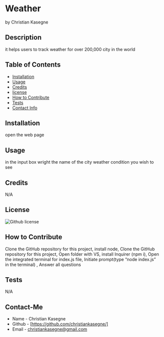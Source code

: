 # Weather
by Christian Kasegne

## Description
it helps users to track weather for over 200,000 city in the world

## Table of Contents
- [Installation](#installation)
- [Usage](#usage)
- [Credits](#credits)
- [license](#license)
- [How to Contribute](#HowtoContribute)
- [Tests](#tests)
- [Contact Info](#contantInfo)

## Installation
open the web page  

## Usage
in the input box wright the name of the city weather condition you wish to see

## Credits
N/A


## License
![Github license](https://img.shields.io/badge/license-undefined-blue.svg)

## How to Contribute
Clone the GitHub repository for this project, install node, Clone the GitHub repository for this project, Open folder with VS, install Inquirer (npm i), Open the integrated terminal for index.js file, Initiate prompt(type “node index.js” in the terminal) \, Answer all questions

## Tests
N/A

## Contact-Me
- Name - Christian Kasegne
- Github - [https://github.com/christiankasegne/]
- Email - christiankasegne@gmail.com
